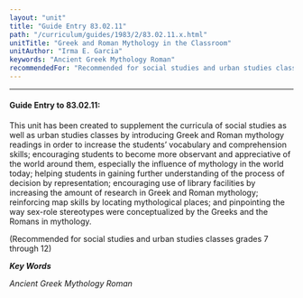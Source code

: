 ```yaml
---
layout: "unit"
title: "Guide Entry 83.02.11"
path: "/curriculum/guides/1983/2/83.02.11.x.html"
unitTitle: "Greek and Roman Mythology in the Classroom"
unitAuthor: "Irma E. Garcia"
keywords: "Ancient Greek Mythology Roman"
recommendedFor: "Recommended for social studies and urban studies classes grades 7 through 12"
---
```

<body>
<hr/>
 <h4>
  Guide Entry to 83.02.11:
 </h4>
 This unit has been created to supplement the curricula of social studies as well as urban studies classes by introducing Greek and Roman mythology readings in order to increase the students’ vocabulary and comprehension skills; encouraging students to become more observant and appreciative of the world around them, especially the influence of mythology in the world today; helping students in gaining further understanding of the process of decision by representation; encouraging use of library facilities by increasing the amount of research in Greek and Roman mythology; reinforcing map skills by locating mythological places; and pinpointing the way sex-role stereotypes were conceptualized by the Greeks and the Romans in mythology.
 <p>
  (Recommended for social studies and urban studies classes grades 7 through 12)
 </p>
<p>
  <b>
   <i>
    Key Words
   </i>
  </b>
  <br/>
 </p>
 <p>
  <i>
   Ancient Greek Mythology Roman
  </i>
 </p>

</body>